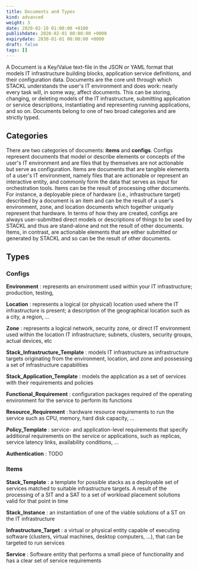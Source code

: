 ```yaml
---
title: Documents and Types
kind: advanced
weight: 3
date: 2020-02-10 01:00:00 +0100
publishdate: 2020-02-01 00:00:00 +0000
expirydate: 2030-01-01 00:00:00 +0000
draft: false
tags: []
---
```

A Document is a Key/Value text-file in the JSON or YAML format that models IT infrastructure building blocks, application service definitions, and their configuration data.
Documents are the core unit through which STACKL understands the user's IT environment and does work: nearly every task will, in some way, affect documents.
This can be storing, changing, or deleting models of the IT infrastructure, submitting  application or service descriptions, instantiating and representing running applications, and so on.
Documents belong to one of two broad categories and are strictly typed.

## Categories

There are two categories of documents: **items** and **configs**.
Configs represent documents that model or describe elements or concepts of the user's IT environment and are files that by themselves are not actionable but serve as configuration.
Items are documents that are tangible elements of a user's IT environment, namely files that are actionable or represent an interactive entity, and commonly form the data that serves as input for orchestration tools.
Items can be the result of processing other documents.
For instance, a deployable piece of hardware (i.e., infrastructure target) described by a document is an item and can be the result of a user's environment, zone, and location documents which together uniquely represent that hardware.
In terms of how they are created, configs are always user-submitted direct models or descriptions of things to be used by STACKL and thus are stand-alone and not the result of other documents.
Items, in contrast, are actionable elements that are either submitted or generated by STACKL and so can be the result of other documents.

## Types

### Configs

**Environment**
: represents an environment used within your IT infrastructure; production, testing,

**Location**
: represents a logical (or physical) location used where the IT infrastructure is present; a description of the geographical location such as a city, a region, ...

**Zone**
: represents a logical network, security zone, or direct IT environment used within the location IT infrastructure; subnets, clusters, security groups, actual devices, etc

**Stack_Infrastructure_Template**
: models IT infrastructure as infrastructure targets originating from the environment, location, and zone and possessing a set of infrastructure capabilities

**Stack_Application_Template**
: models the application as a set of services with their requirements and policies

**Functional_Requirement**
: configuration packages required of the operating environment for the service to perform its functions

**Resource_Requirement**
: hardware resource requirements to run the service such as CPU, memory, hard disk capacity, ...

**Policy_Template**
: service- and application-level requirements that specify additional requirements on the service or applications, such as replicas, service latency links, availability conditions, ...

**Authentication**
: TODO

### Items

**Stack_Template**
: a template for possible stacks as a deployable set of services matched to suitable infrastructure targets.
A result of the processing of a SIT and a SAT to a set of workload placement solutions valid for that point in time

**Stack_Instance**
: an instantiation of one of the viable solutions of a ST on the IT infrastructure

**Infrastructure_Target**
: a virtual or physical entity capable of executing software (clusters, virtual machines, desktop computers, ...), that can be targeted to run services

**Service**
: Software entity that performs a small piece of functionality and has a clear set of service requirements
